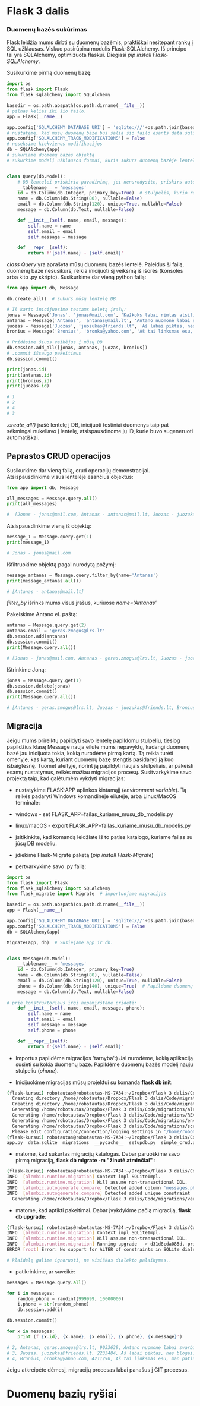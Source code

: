 # Flask 3 dalis

### Duomenų bazės sukūrimas

Flask leidžia mums dirbti su duomenų bazėmis, praktiškai nesitepant rankų į SQL 
užklausas. Viskuo pasirūpina modulis Flask-SQLAlchemy. Iš principo tai yra 
SQLAlchemy, optimizuota flaskui. Diegiasi *pip install Flask-SQLAlchemy*.

Susikurkime pirmą duomenų bazę:
```python
import os
from flask import Flask
from flask_sqlalchemy import SQLAlchemy

basedir = os.path.abspath(os.path.dirname(__file__))
# pilnas kelias iki šio failo.
app = Flask(__name__)

app.config['SQLALCHEMY_DATABASE_URI'] = 'sqlite:///'+os.path.join(basedir, 'data.sqlite')
# nustatėme, kad mūsų duomenų bazė bus šalia šio failo esants data.sqlite failas
app.config['SQLALCHEMY_TRACK_MODIFICATIONS'] = False
# neseksime kiekvienos modifikacijos
db = SQLAlchemy(app)
# sukuriame duomenų bazės objektą
# sukurkime modelį užklausos formai, kuris sukurs duomenų bazėje lentelę


class Query(db.Model):
    # DB lentelei priskiria pavadinimą, jei nenurodysite, priskirs automatiškai pagal klasės pavadinimą.
    __tablename__ = 'messages'
    id = db.Column(db.Integer, primary_key=True)  # stulpelis, kurio reikšmės integer. Taip pat jis bus primary_key.
    name = db.Column(db.String(80), nullable=False)
    email = db.Column(db.String(120), unique=True, nullable=False)
    message = db.Column(db.Text, nullable=False)

    def __init__(self, name, email, message):
        self.name = name
        self.email = email
        self.message = message

    def __repr__(self):
        return f'{self.name} - {self.email}'
```
*class Query* yra aprašyta mūsų duomenų bazės lentelė. Paleidus šį failą, duomenų bazė nesusikurs, reikia inicijuoti šį 
veiksmą iš išorės (konsolės arba kito .py skripto). Susikurkime dar vieną python failą:

```python
from app import db, Message

db.create_all()  # sukurs mūsų lentelę DB

# Iš karto inicijuosime testams keletą įrašų:
jonas = Message('Jonas', 'jonas@mail.com', 'Kažkoks labai rimtas atsiliepimas.')
antanas = Message('Antanas', 'antanas@mail.lt', 'Antano nuomonė labai svarbi.')
juozas = Message('Juozas', 'juozukas@friends.lt', 'Aš labai piktas, nes blogai.')
bronius = Message('Bronius', 'bronka@yahoo.com', 'Aš tai linksmas esu, man patinka.')

# Pridėsime šiuos veikėjus į mūsų DB
db.session.add_all([jonas, antanas, juozas, bronius])
# .commit išsaugo pakeitimus
db.session.commit()

print(jonas.id)
print(antanas.id)
print(bronius.id)
print(juozas.id)

# 1
# 2
# 4
# 3
```
*.create_all()* įrašė lentelę į DB, inicijuoti testiniai duomenys taip pat sėkmingai nukeliavo į lentelę, 
atsispausdinome jų ID, kurie buvo sugeneruoti automatiškai.

## Paprastos CRUD operacijos

Susikurkime dar vieną failą, crud operacijų demonstracijai. Atsispausdinkime visus lentelėje esančius objektus:
```python
from app import db, Message

all_messages = Message.query.all()
print(all_messages)

#  [Jonas - jonas@mail.com, Antanas - antanas@mail.lt, Juozas - juozukas@friends.lt, Bronius - bronka@yahoo.com]
```
Atsispausdinkime vieną iš objektų:
```python
message_1 = Message.query.get(1)
print(message_1)

# Jonas - jonas@mail.com
```
Išfiltruokime objektą pagal nurodytą požymį:
```python
message_antanas = Message.query.filter_by(name='Antanas')
print(message_antanas.all())

# [Antanas - antanas@mail.lt]
```
*filter_by* išrinks mums visus įrašus, kuriuose *name='Antanas'*

Pakeiskime Antano el. paštą:
```python
antanas = Message.query.get(2)
antanas.email = 'geras.zmogus@lrs.lt'
db.session.add(antanas)
db.session.commit()
print(Message.query.all())

# [Jonas - jonas@mail.com, Antanas - geras.zmogus@lrs.lt, Juozas - juozukas@friends.lt, Bronius - bronka@yahoo.com]
```

Ištrinkime Joną:
```python
jonas = Message.query.get(1)
db.session.delete(jonas)
db.session.commit()
print(Message.query.all())

# [Antanas - geras.zmogus@lrs.lt, Juozas - juozukas@friends.lt, Bronius - bronka@yahoo.com]
```

## Migracija

Jeigu mums prireiktų papildyti savo lentelę papildomu stulpeliu, tiesiog papildžius klasę Message nauja eilute mums 
nepavyktų, kadangi duomenų bazė jau inicijuota tokia, kokią nurodėme pirmą kartą. Tą reikia turėti omenyje, 
kas kartą, kuriant duomenų bazę stengtis pasidaryti ją kuo išbaigtesnę. Tuomet ateityje, norint ją papildyti naujais 
stulpeliais, ar pakeisti esamų nustatymus, reikės mažiau migracijos procesų. Susitvarkykime savo projektą taip, 
kad galėtumėm vykdyti migracijas:

* nustatykime FLASK-APP aplinkos kintamąjį (*environment variable*). Tą reikės padaryti Windows komandinėje eilutėje, 
arba Linux/MacOS terminale:

* windows - set FLASK_APP=failas_kuriame_musu_db_modelis.py
* linux/macOS - export FLASK_APP=failas_kuriame_musu_db_modelis.py

* įsitikinkite, kad komandą leidžiate iš to paties katalogo, kuriame failas su jūsų DB modeliu.

* įdiekime Flask-Migrate paketą (*pip install Flask-Migrate*)

* pertvarkykime savo .py failą:

```python
import os
from flask import Flask
from flask_sqlalchemy import SQLAlchemy
from flask_migrate import Migrate  # importuojame migracijas

basedir = os.path.abspath(os.path.dirname(__file__))
app = Flask(__name__)

app.config['SQLALCHEMY_DATABASE_URI'] = 'sqlite:///'+os.path.join(basedir, 'data.sqlite')
app.config['SQLALCHEMY_TRACK_MODIFICATIONS'] = False
db = SQLAlchemy(app)

Migrate(app, db)  # Susiejame app ir db.


class Message(db.Model):
    __tablename__ = 'messages'
    id = db.Column(db.Integer, primary_key=True)
    name = db.Column(db.String(80), nullable=False)
    email = db.Column(db.String(120), unique=True, nullable=False)
    phone = db.Column(db.String(40), unique=True)  # Papildome duomenų bazės modelį nauju stulpeliu.
    message = db.Column(db.Text, nullable=False)
    
# prie konstruktoriaus irgi nepamirštame pridėti:
    def __init__(self, name, email, message, phone):
        self.name = name
        self.email = email
        self.message = message
        self.phone = phone

    def __repr__(self):
        return f'{self.name} - {self.email}'
```

* Importus papildėme migracijos 'tarnyba':) Jai nurodėme, kokią aplikaciją susieti su kokia duomenų baze. 
Papildėme duomenų bazės modelį nauju stulpeliu (*phone*).

* Inicijuokime migracijas mūsų projektui su komanda **flask db init**:
```bash
(flask-kursui) robotautas@robotautas-MS-7A34:~/Dropbox/Flask 3 dalis/Code$ flask db init
  Creating directory /home/robotautas/Dropbox/Flask 3 dalis/Code/migrations ...  done
  Creating directory /home/robotautas/Dropbox/Flask 3 dalis/Code/migrations/versions ...  done
  Generating /home/robotautas/Dropbox/Flask 3 dalis/Code/migrations/alembic.ini ...  done
  Generating /home/robotautas/Dropbox/Flask 3 dalis/Code/migrations/README ...  done
  Generating /home/robotautas/Dropbox/Flask 3 dalis/Code/migrations/env.py ...  done
  Generating /home/robotautas/Dropbox/Flask 3 dalis/Code/migrations/script.py.mako ...  done
  Please edit configuration/connection/logging settings in '/home/robotautas/Dropbox/Flask 3 dalis/Code/migrations/alembic.ini' before proceeding.
(flask-kursui) robotautas@robotautas-MS-7A34:~/Dropbox/Flask 3 dalis/Code$ ls
app.py  data.sqlite  migrations  __pycache__  setupdb.py  simple_crud.py  test.py
```

* matome, kad sukurtas migracijų katalogas. Dabar paruoškime savo pirmą migraciją, **flask db migrate -m "žinutė atminčiai"** :

```bash
(flask-kursui) robotautas@robotautas-MS-7A34:~/Dropbox/Flask 3 dalis/Code$ flask db migrate -m "pridėtas stulpelis phone"
INFO  [alembic.runtime.migration] Context impl SQLiteImpl.
INFO  [alembic.runtime.migration] Will assume non-transactional DDL.
INFO  [alembic.autogenerate.compare] Detected added column 'messages.phone'
INFO  [alembic.autogenerate.compare] Detected added unique constraint 'None' on '['phone']'
  Generating /home/robotautas/Dropbox/Flask 3 dalis/Code/migrations/versions/d31d8cda085d_pridėtas_stulpelis_phone.py ...  done
```

* matome, kad aptikti pakeitimai. Dabar įvykdykime pačią migraciją, **flask db upgrade**:

```bash
(flask-kursui) robotautas@robotautas-MS-7A34:~/Dropbox/Flask 3 dalis/Code$ flask db upgrade
INFO  [alembic.runtime.migration] Context impl SQLiteImpl.
INFO  [alembic.runtime.migration] Will assume non-transactional DDL.
INFO  [alembic.runtime.migration] Running upgrade  -> d31d8cda085d, pridėtas stulpelis phone
ERROR [root] Error: No support for ALTER of constraints in SQLite dialect

# klaidelę galime ignoruoti, ne visiškas dialekto palaikymas..
```

* patikrinkime, ar suveikė:

```python
messages = Message.query.all()

for i in messages:
    random_phone = randint(999999, 10000000)
    i.phone = str(random_phone)
    db.session.add(i)

db.session.commit()

for x in messages:
    print (f'{x.id}, {x.name}, {x.email}, {x.phone}, {x.message}')

# 2, Antanas, geras.zmogus@lrs.lt, 9033639, Antano nuomonė labai svarbi.
# 3, Juozas, juozukas@friends.lt, 2233484, Aš labai piktas, nes blogai.
# 4, Bronius, bronka@yahoo.com, 4211290, Aš tai linksmas esu, man patinka.
```

Jeigu atkreipėte dėmesį, migracijų procesas labai panašus į GIT procesus.

# Duomenų bazių ryšiai

